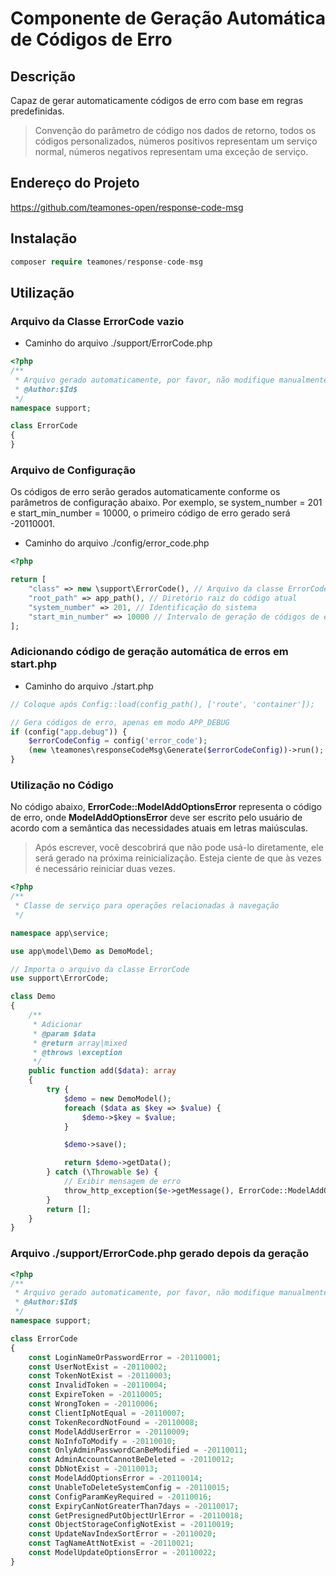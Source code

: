 # Componente de Geração Automática de Códigos de Erro

## Descrição

Capaz de gerar automaticamente códigos de erro com base em regras predefinidas.

> Convenção do parâmetro de código nos dados de retorno, todos os códigos personalizados, números positivos representam um serviço normal, números negativos representam uma exceção de serviço.

## Endereço do Projeto

https://github.com/teamones-open/response-code-msg

## Instalação

```php
composer require teamones/response-code-msg
```

## Utilização

### Arquivo da Classe ErrorCode vazio

- Caminho do arquivo ./support/ErrorCode.php

```php
<?php
/**
 * Arquivo gerado automaticamente, por favor, não modifique manualmente.
 * @Author:$Id$
 */
namespace support;

class ErrorCode
{
}
```

### Arquivo de Configuração

Os códigos de erro serão gerados automaticamente conforme os parâmetros de configuração abaixo. Por exemplo, se system_number = 201 e start_min_number = 10000, o primeiro código de erro gerado será -20110001.

- Caminho do arquivo ./config/error_code.php

```php
<?php

return [
    "class" => new \support\ErrorCode(), // Arquivo da classe ErrorCode
    "root_path" => app_path(), // Diretório raiz do código atual
    "system_number" => 201, // Identificação do sistema
    "start_min_number" => 10000 // Intervalo de geração de códigos de erro, por exemplo, 10000-99999
];
```

### Adicionando código de geração automática de erros em start.php

- Caminho do arquivo ./start.php

```php
// Coloque após Config::load(config_path(), ['route', 'container']);

// Gera códigos de erro, apenas em modo APP_DEBUG
if (config("app.debug")) {
    $errorCodeConfig = config('error_code');
    (new \teamones\responseCodeMsg\Generate($errorCodeConfig))->run();
}
```

### Utilização no Código

No código abaixo, **ErrorCode::ModelAddOptionsError** representa o código de erro, onde **ModelAddOptionsError** deve ser escrito pelo usuário de acordo com a semântica das necessidades atuais em letras maiúsculas.

> Após escrever, você descobrirá que não pode usá-lo diretamente, ele será gerado na próxima reinicialização. Esteja ciente de que às vezes é necessário reiniciar duas vezes.

```php
<?php
/**
 * Classe de serviço para operações relacionadas à navegação
 */

namespace app\service;

use app\model\Demo as DemoModel;

// Importa o arquivo da classe ErrorCode
use support\ErrorCode;

class Demo
{
    /**
     * Adicionar
     * @param $data
     * @return array|mixed
     * @throws \exception
     */
    public function add($data): array
    {
        try {
            $demo = new DemoModel();
            foreach ($data as $key => $value) {
                $demo->$key = $value;
            }

            $demo->save();

            return $demo->getData();
        } catch (\Throwable $e) {
            // Exibir mensagem de erro
            throw_http_exception($e->getMessage(), ErrorCode::ModelAddOptionsError);
        }
        return [];
    }
}
```

### Arquivo ./support/ErrorCode.php gerado depois da geração

```php
<?php
/**
 * Arquivo gerado automaticamente, por favor, não modifique manualmente.
 * @Author:$Id$
 */
namespace support;

class ErrorCode
{
    const LoginNameOrPasswordError = -20110001;
    const UserNotExist = -20110002;
    const TokenNotExist = -20110003;
    const InvalidToken = -20110004;
    const ExpireToken = -20110005;
    const WrongToken = -20110006;
    const ClientIpNotEqual = -20110007;
    const TokenRecordNotFound = -20110008;
    const ModelAddUserError = -20110009;
    const NoInfoToModify = -20110010;
    const OnlyAdminPasswordCanBeModified = -20110011;
    const AdminAccountCannotBeDeleted = -20110012;
    const DbNotExist = -20110013;
    const ModelAddOptionsError = -20110014;
    const UnableToDeleteSystemConfig = -20110015;
    const ConfigParamKeyRequired = -20110016;
    const ExpiryCanNotGreaterThan7days = -20110017;
    const GetPresignedPutObjectUrlError = -20110018;
    const ObjectStorageConfigNotExist = -20110019;
    const UpdateNavIndexSortError = -20110020;
    const TagNameAttNotExist = -20110021;
    const ModelUpdateOptionsError = -20110022;
}
```
